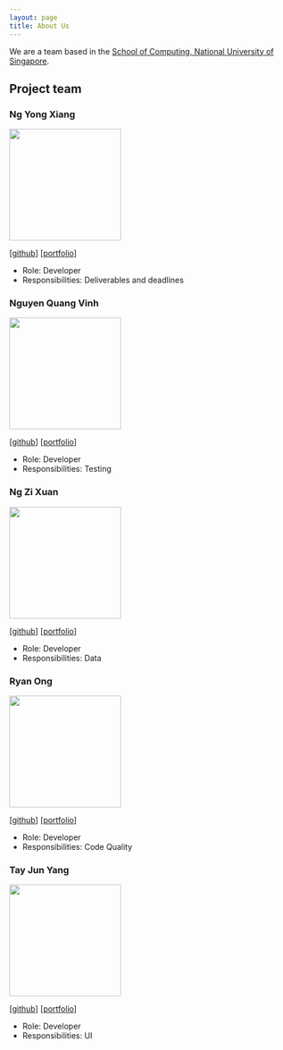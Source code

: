 ```yaml
---
layout: page
title: About Us
---
```


We are a team based in the [School of Computing, National University of Singapore](http://www.comp.nus.edu.sg).

## Project team

### Ng Yong Xiang

<img src="images/yongxiangng.png" width="200px">

[[github](http://github.com/yongxiangng)]
[[portfolio](team/yongxiangng.md)]

- Role: Developer
- Responsibilities: Deliverables and deadlines

### Nguyen Quang Vinh

<img src="images/icewizard4902.png" width="200px">

[[github](https://github.com/IceWizard4902)]
[[portfolio](team/icewizard4902.md)]

- Role: Developer
- Responsibilities: Testing

### Ng Zi Xuan

<img src="images/nzixuan.png" width="200px">

[[github](http://github.com/nzixuan)] [[portfolio](team/nzixuan.md)]

- Role: Developer
- Responsibilities: Data

### Ryan Ong

<img src="images/ryanongra.png" width="200px">

[[github](http://github.com/ryanongra)]
[[portfolio](team/ryanongra.md)]

- Role: Developer
- Responsibilities: Code Quality

### Tay Jun Yang

<img src="images/dannytayjy.png" width="200px">

[[github](http://github.com/dannytayjy)]
[[portfolio](team/dannytayjy.md)]

- Role: Developer
- Responsibilities: UI
